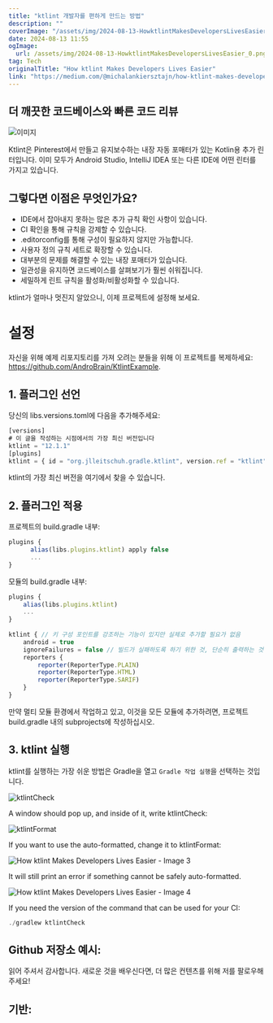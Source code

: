 ```yaml
---
title: "ktlint 개발자를 편하게 만드는 방법"
description: ""
coverImage: "/assets/img/2024-08-13-HowktlintMakesDevelopersLivesEasier_0.png"
date: 2024-08-13 11:55
ogImage: 
  url: /assets/img/2024-08-13-HowktlintMakesDevelopersLivesEasier_0.png
tag: Tech
originalTitle: "How ktlint Makes Developers Lives Easier"
link: "https://medium.com/@michalankiersztajn/how-ktlint-makes-developers-lives-easier-e96c3f31c6b9"
---
```



## 더 깨끗한 코드베이스와 빠른 코드 리뷰

![이미지](/assets/img/2024-08-13-HowktlintMakesDevelopersLivesEasier_0.png)

Ktlint은 Pinterest에서 만들고 유지보수하는 내장 자동 포매터가 있는 Kotlin용 추가 린터입니다. 이미 모두가 Android Studio, IntelliJ IDEA 또는 다른 IDE에 어떤 린터를 가지고 있습니다.

## 그렇다면 이점은 무엇인가요?

<div class="content-ad"></div>

- IDE에서 잡아내지 못하는 많은 추가 규칙 확인 사항이 있습니다.
- CI 확인을 통해 규칙을 강제할 수 있습니다.
- .editorconfig를 통해 구성이 필요하지 않지만 가능합니다.
- 사용자 정의 규칙 세트로 확장할 수 있습니다.
- 대부분의 문제를 해결할 수 있는 내장 포매터가 있습니다.
- 일관성을 유지하면 코드베이스를 살펴보기가 훨씬 쉬워집니다.
- 세밀하게 린트 규칙을 활성화/비활성화할 수 있습니다.

ktlint가 얼마나 멋진지 알았으니, 이제 프로젝트에 설정해 보세요.

# 설정

자신을 위해 예제 리포지토리를 가져 오려는 분들을 위해 이 프로젝트를 복제하세요: https://github.com/AndroBrain/KtlintExample.

<div class="content-ad"></div>

## 1. 플러그인 선언

당신의 libs.versions.toml에 다음을 추가해주세요:

```js
[versions]
# 이 글을 작성하는 시점에서의 가장 최신 버전입니다
ktlint = "12.1.1" 
[plugins]
ktlint = { id = "org.jlleitschuh.gradle.ktlint", version.ref = "ktlint" }
```

ktlint의 가장 최신 버전을 여기에서 찾을 수 있습니다.

<div class="content-ad"></div>

## 2. 플러그인 적용

프로젝트의 build.gradle 내부:

```js
plugins {
      alias(libs.plugins.ktlint) apply false
      ...
}
```

모듈의 build.gradle 내부:

<div class="content-ad"></div>

```js
plugins {
    alias(libs.plugins.ktlint)
    ...
}
    
ktlint { // 키 구성 포인트를 강조하는 기능이 있지만 실제로 추가할 필요가 없음
    android = true
    ignoreFailures = false // 빌드가 실패하도록 하기 위한 것, 단순히 출력하는 것이 아님
    reporters {
        reporter(ReporterType.PLAIN)
        reporter(ReporterType.HTML)
        reporter(ReporterType.SARIF)
    }
}
```

만약 멀티 모듈 환경에서 작업하고 있고, 이것을 모든 모듈에 추가하려면, 프로젝트 build.gradle 내의 subprojects에 작성하십시오.

## 3. ktlint 실행

ktlint를 실행하는 가장 쉬운 방법은 Gradle을 열고 `Gradle 작업 실행`을 선택하는 것입니다. 


<div class="content-ad"></div>


![ktlintCheck](/assets/img/2024-08-13-HowktlintMakesDevelopersLivesEasier_1.png)

A window should pop up, and inside of it, write ktlintCheck:

![ktlintFormat](/assets/img/2024-08-13-HowktlintMakesDevelopersLivesEasier_2.png)

If you want to use the auto-formatted, change it to ktlintFormat:


<div class="content-ad"></div>


![How ktlint Makes Developers Lives Easier - Image 3](/assets/img/2024-08-13-HowktlintMakesDevelopersLivesEasier_3.png)

It will still print an error if something cannot be safely auto-formatted.

![How ktlint Makes Developers Lives Easier - Image 4](/assets/img/2024-08-13-HowktlintMakesDevelopersLivesEasier_4.png)

If you need the version of the command that can be used for your CI:


<div class="content-ad"></div>

```js
./gradlew ktlintCheck
```

## Github 저장소 예시:

읽어 주셔서 감사합니다. 새로운 것을 배우신다면, 더 많은 컨텐츠를 위해 저를 팔로우해주세요!

## 기반: